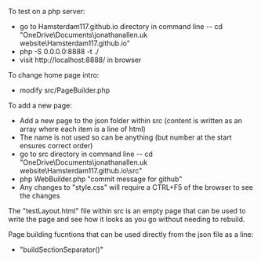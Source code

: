 To test on a php server:
- go to Hamsterdam117.github.io directory in command line
-- cd "OneDrive\Documents\jonathanallen.uk website\Hamsterdam117.github.io"
- php  -S 0.0.0.0:8888 -t ./
- visit http://localhost:8888/ in browser

To change home page intro:
- modify src/PageBuilder.php

To add a new page:
- Add a new page to the json folder within src (content is written as an array where each item is a line of html)
- The name is not used so can be anything (but number at the start ensures correct order)
- go to src directory in command line
-- cd "OneDrive\Documents\jonathanallen.uk website\Hamsterdam117.github.io\src"
- php WebBuilder.php "commit message for github"
- Any changes to "style.css" will require a CTRL+F5 of the browser to see the changes

The "testLayout.html" file within src is an empty page that can be used to write the page and
see how it looks as you go without needing to rebuild.

Page building fucntions that can be used directly from the json file as a line:
- "buildSectionSeparator()"

